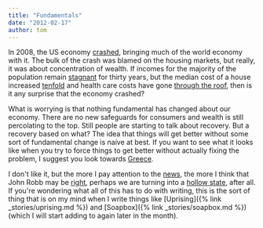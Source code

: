 ```yaml
---
title: "Fundamentals"
date: "2012-02-17"
author: tom
---
```


In 2008, the US economy [crashed](http://en.wikipedia.org/wiki/2008_economic_crisis), bringing much of the world economy with it. The bulk of the crash was blamed on the housing markets, but really, it was about concentration of wealth. If incomes for the majority of the population remain [stagnant](http://en.wikipedia.org/wiki/File:United_States_Income_Distribution_1967-2003.svg) for thirty years, but the median cost of a house increased [tenfold](http://en.wikipedia.org/wiki/File:Median_and_Average_Sales_Prices_of_New_Homes_Sold_in_the_US_1963-2010_Monthly.png) and health care costs have gone [through the roof](http://en.wikipedia.org/wiki/File:Health_care_cost_rise.svg), then is it any surprise that the economy crashed?

What is worrying is that nothing fundamental has changed about our economy. There are no new safeguards for consumers and wealth is still percolating to the top. Still people are starting to talk about recovery. But a recovery based on what? The idea that things will get better without some sort of fundamental change is naive at best. If you want to see what it looks like when you try to force things to get better without actually fixing the problem, I suggest you look towards [Greece](http://www.cringely.com/2012/02/caution-train-wreck-in-progress/).

I don't like it, but the more I pay attention to the [news](http://www.cnbc.com/id/46415795/), the more I think that John Robb may be [right](http://globalguerrillas.typepad.com/globalguerrillas/2008/09/onward-to-a-hol.html), perhaps we are turning into a [hollow state](http://globalguerrillas.typepad.com/globalguerrillas/2008/09/onward-to-a-hol.html), after all. If you're wondering what all of this has to do with writing, this is the sort of thing that is on my mind when I write things like [Uprising]({% link _stories/uprising.md %}) and [Soapbox]({% link _stories/soapbox.md %}) (which I will start adding to again later in the month).
